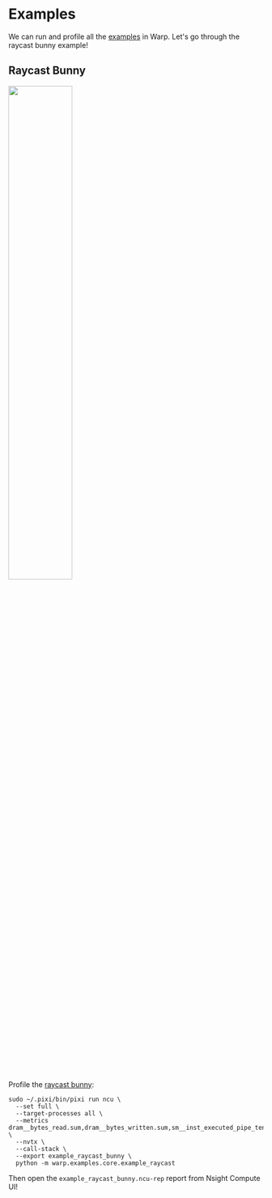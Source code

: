 # Examples
We can run and profile all the [examples](https://github.com/NVIDIA/warp/tree/main/examples) in Warp. Let's go through the raycast bunny example!

## Raycast Bunny

<img src="https://github.com/user-attachments/assets/6ed61f6f-e07a-4e2f-b794-cad886594d4d" width="50%">

Profile the [raycast bunny](https://github.com/NVIDIA/warp/tree/main/examples/core/example_raycast):
```shell
sudo ~/.pixi/bin/pixi run ncu \
  --set full \
  --target-processes all \
  --metrics dram__bytes_read.sum,dram__bytes_written.sum,sm__inst_executed_pipe_tensor_op_hmma.avg,sm__cycles_elapsed.avg,l2_tex_read_bytes.sum,l2_tex_write_bytes.sum,lts__t_bytes.sum,lts__t_sectors_pipe_lsu_mem_rd.sum,lts__t_sectors_pipe_lsu_mem_wr.sum  \
  --nvtx \
  --call-stack \
  --export example_raycast_bunny \
  python -m warp.examples.core.example_raycast
```

Then open the `example_raycast_bunny.ncu-rep` report from Nsight Compute UI!

